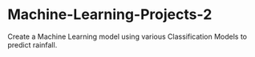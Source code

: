 # Machine-Learning-Projects-2
Create a Machine Learning model using various Classification  Models to predict rainfall.
